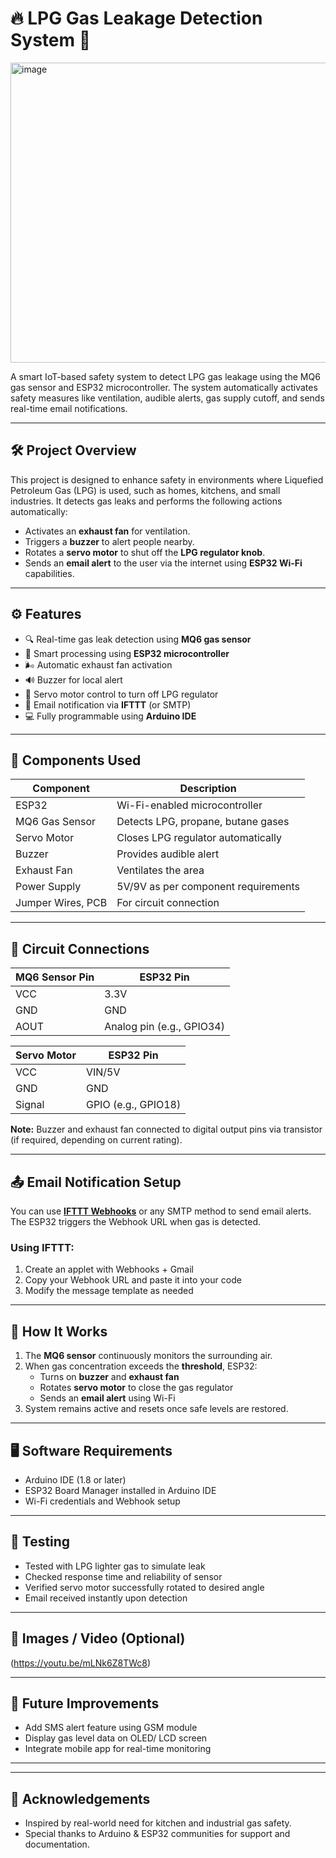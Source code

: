 # 🔥 LPG Gas Leakage Detection System 🚨
<img width="635" height="480" alt="image" src="https://github.com/user-attachments/assets/918b2753-9d73-4d8c-a467-bd3597ad592e" />

A smart IoT-based safety system to detect LPG gas leakage using the MQ6 gas sensor and ESP32 microcontroller. The system automatically activates safety measures like ventilation, audible alerts, gas supply cutoff, and sends real-time email notifications.

---

## 🛠️ Project Overview

This project is designed to enhance safety in environments where Liquefied Petroleum Gas (LPG) is used, such as homes, kitchens, and small industries. It detects gas leaks and performs the following actions automatically:

- Activates an **exhaust fan** for ventilation.
- Triggers a **buzzer** to alert people nearby.
- Rotates a **servo motor** to shut off the **LPG regulator knob**.
- Sends an **email alert** to the user via the internet using **ESP32 Wi-Fi** capabilities.

---

## ⚙️ Features

- 🔍 Real-time gas leak detection using **MQ6 gas sensor**
- 🧠 Smart processing using **ESP32 microcontroller**
- 🌬️ Automatic exhaust fan activation
- 🔊 Buzzer for local alert
- 🔧 Servo motor control to turn off LPG regulator
- 📧 Email notification via **IFTTT** (or SMTP)
- 💻 Fully programmable using **Arduino IDE**

---

## 🧰 Components Used

| Component           | Description                          |
|---------------------|--------------------------------------|
| ESP32               | Wi-Fi-enabled microcontroller        |
| MQ6 Gas Sensor      | Detects LPG, propane, butane gases   |
| Servo Motor         | Closes LPG regulator automatically   |
| Buzzer              | Provides audible alert               |
| Exhaust Fan         | Ventilates the area                  |
| Power Supply        | 5V/9V as per component requirements  |
| Jumper Wires, PCB   | For circuit connection               |

---

## 🔌 Circuit Connections

| MQ6 Sensor Pin | ESP32 Pin  |
|----------------|------------|
| VCC            | 3.3V       |
| GND            | GND        |
| AOUT           | Analog pin (e.g., GPIO34) |

| Servo Motor    | ESP32 Pin  |
|----------------|------------|
| VCC            | VIN/5V     |
| GND            | GND        |
| Signal         | GPIO (e.g., GPIO18) |

**Note:** Buzzer and exhaust fan connected to digital output pins via transistor (if required, depending on current rating).

---

## 📤 Email Notification Setup

You can use [**IFTTT Webhooks**](https://ifttt.com/maker_webhooks) or any SMTP method to send email alerts. The ESP32 triggers the Webhook URL when gas is detected.

### Using IFTTT:
1. Create an applet with Webhooks + Gmail
2. Copy your Webhook URL and paste it into your code
3. Modify the message template as needed

---

## 🧾 How It Works

1. The **MQ6 sensor** continuously monitors the surrounding air.
2. When gas concentration exceeds the **threshold**, ESP32:
   - Turns on **buzzer** and **exhaust fan**
   - Rotates **servo motor** to close the gas regulator
   - Sends an **email alert** using Wi-Fi
3. System remains active and resets once safe levels are restored.

---

## 🖥️ Software Requirements

- Arduino IDE (1.8 or later)
- ESP32 Board Manager installed in Arduino IDE
- Wi-Fi credentials and Webhook setup

---

## 🧪 Testing

- Tested with LPG lighter gas to simulate leak
- Checked response time and reliability of sensor
- Verified servo motor successfully rotated to desired angle
- Email received instantly upon detection

---

## 📸 Images / Video (Optional)

(https://youtu.be/mLNk6Z8TWc8)

---

## 📌 Future Improvements

- Add SMS alert feature using GSM module
- Display gas level data on OLED/ LCD screen
- Integrate mobile app for real-time monitoring

---



---

## 🙌 Acknowledgements

- Inspired by real-world need for kitchen and industrial gas safety.
- Special thanks to Arduino & ESP32 communities for support and documentation.

